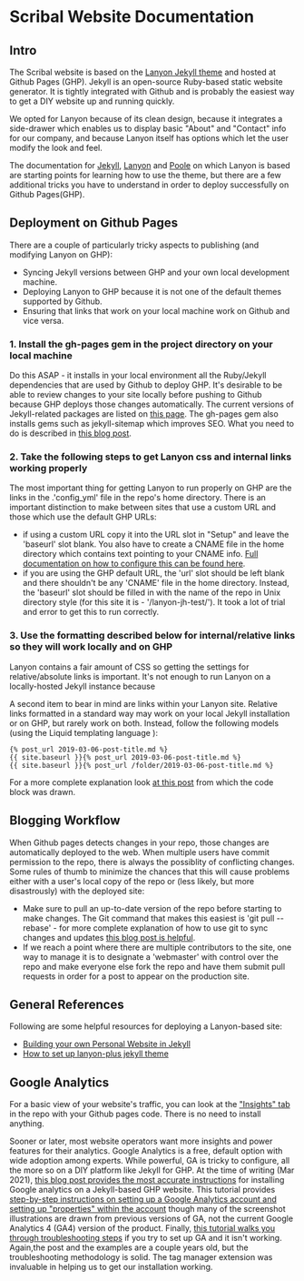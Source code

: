 # Scribal Website Documentation
## Intro

The Scribal website is based on the [Lanyon Jekyll theme](https://github.com/poole/lanyon) and hosted at Github Pages (GHP). Jekyll is an open-source Ruby-based static website generator. It is tightly integrated with Github and is probably the easiest way to get a DIY website up and running quickly.

We opted for Lanyon because of its clean design, because it integrates a side-drawer which enables us to display basic "About" and "Contact" info for our company, and because Lanyon itself has options which let the user modify the look and feel. 

The documentation for [Jekyll](https://jekyllrb.com), [Lanyon](https://github.com/poole/lanyon) and [Poole](https://github.com/poole/poole) on which Lanyon is based are starting points for learning how to use the theme, but there are a few additional tricks you have to understand in order to deploy successfully on Github Pages(GHP).

## Deployment on Github Pages

There are a couple of particularly tricky aspects to publishing (and modifying Lanyon on GHP):
- Syncing Jekyll versions between GHP and your own local development machine. 
- Deploying Lanyon to GHP because it is not one of the default themes supported by Github.
- Ensuring that links that work on your local machine work on Github and vice versa.

 ### 1. Install the gh-pages gem in the project directory on your local machine

Do this ASAP - it installs in your local environment all the Ruby/Jekyll dependencies that are used by Github to deploy GHP. It's desirable to be able to review changes to your site locally before pushing to Github because GHP deploys those changes automatically. The current versions of Jekyll-related packages are listed on [this page](https://pages.github.com/versions/). The gh-pages gem also installs gems such as jekyll-sitemap which improves SEO. What you need to do is described  in [this blog post](https://idratherbewriting.com/documentation-theme-jekyll/mydoc_publishing_github_pages.html).

### 2. Take the following steps to get Lanyon css and internal links working properly

The most important thing for getting Lanyon to run properly on GHP are the links in the .'config_yml' file in the repo's home directory. There is an important distinction to make between sites that use a custom URL and those which use the default GHP URLs:
- if using a custom URL copy it into the URL slot in "Setup" and leave the 'baseurl' slot blank. You also have to create a CNAME file in the home directory which contains text pointing to your CNAME info. [Full documentation on how to configure this can be found here](https://docs.github.com/en/free-pro-team@latest/github/working-with-github-pages/managing-a-custom-domain-for-your-github-pages-site).
- if you are using the GHP default URL, the 'url' slot should be left blank and there shouldn't be any 'CNAME' file in the home directory. Instead, the 'baseurl' slot should be filled in with the name of the repo in Unix directory style (for this site it is - '/lanyon-jh-test/'). It took a lot of trial and error to get this to run correctly.

### 3. Use the formatting described below for internal/relative links so they will work locally and on GHP

Lanyon contains a fair amount of CSS so getting the settings for relative/absolute links is important. It's not enough to run Lanyon on a locally-hosted Jekyll instance because 

A second item to bear in mind are links within your Lanyon site. Relative links formatted in a standard way may work on your local Jekyll installation or on GHP, but rarely work on both. Instead, follow the following models (using the Liquid templating language ):

    {% post_url 2019-03-06-post-title.md %}
    {{ site.baseurl }}{% post_url 2019-03-06-post-title.md %}
    {{ site.baseurl }}{% post_url /folder/2019-03-06-post-title.md %}

For a more complete explanation look [at this post](https://www.webisland.agency/blog/jekyll-internal-links/) from which the code block was drawn. 

## Blogging Workflow

When Github pages detects changes in your repo, those changes are automatically deployed to the web. When multiple users have commit permission to the repo, there is always the possiblity of conflicting changes. Some rules of thumb to minimize the chances that this will cause problems either with a user's local copy of the repo or (less likely, but more disastrously) with the deployed site:
- Make sure to pull an up-to-date version of the repo before starting to make changes. The Git command that makes this easiest is 'git pull -- rebase' - for more complete explanation of how to use git to sync changes and updates [this blog post is helpful](https://supercollider.github.io/development/git-cheat-sheet).
- If we reach a point where there are multiple contributors to the site, one way to manage it is to designate a 'webmaster' with control over the repo and make everyone else fork the repo and have them submit pull requests in order for a post to appear on the production site.

## General References

Following are some helpful resources for deploying a Lanyon-based site:
- [Building your own Personal Website in Jekyll](https://chrisschuld.com/2019/02/building-your-own-website-in-jekyll/)
- [How to set up lanyon-plus jekyll theme](https://davidbarber.github.io/readme/)

## Google Analytics

For a basic view of your website's traffic, you can look at the ["Insights" tab](https://github.com/scribal-io/scribal-io.github.io/graphs/traffic) in the repo with your Github pages code. There is no need to install anything.

Sooner or later, most website operators want more insights and power features for their analytics. Google Analytics is a free, default option with wide adoption among experts. While powerful, GA is tricky to configure, all the more so on a DIY platform like Jekyll for GHP. At the time of writing (Mar 2021), [this blog post provides the most accurate instructions](https://desiredpersona.com/google-analytics-jekyll/) for installing Google analytics on a Jekyll-based GHP website. This tutorial provides [step-by-step instructions on setting up a Google Analytics account and setting up "properties" within the account](https://blog.hootsuite.com/how-to-set-up-google-analytics/) though many of the screenshot illustrations are drawn from previous versions of GA, not the current Google Analytics 4 (GA4) version of the product. Finally, [this tutorial walks you through troubleshooting steps](https://holini.com/google-analytics-isnt-working/) if you try to set up GA and it isn't working. Again,the post and the examples are a couple years old, but the troubleshooting methodology is solid. The tag manager extension was invaluable in helping us to get our installation working.


